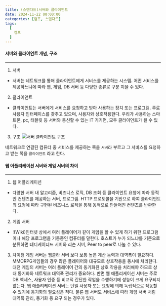 ```yaml
---
title: (스탠다드)서버와 클라이언트
date: 2024-11-22 00:00:00
categories: [캠프, 스탠다드]
tags:
  [
    캠프
  ]
---
```


#### 서버와 클라이언트 개념, 구조
---
1. 서버
  - 서버는 네트워크를 통해 클라이언트에게 서비스를 제공하는 시스템. 어떤 서비스를 제공하느냐에 따라 웹, 게임, DB 서버 등 다양한 종류로 구분 지을 수 있다. 

2. 클라이언트
  - 클라이언트는 서버에게 서비스를 요청하고 받아 사용하는 장치 또는 프로그램. 주로 사용자 인터페이스를 갖추고 있으며, 사용자와 상호작용한다. 우리가 사용하는 스마트폰, pc, 태블릿 등 서버와 통신할 수 있는 IT 기기면, 모두 클라이언트가 될 수 있다.

3. 구조
  ![서버 클라이언트 구조](https://img1.daumcdn.net/thumb/R1280x0/?scode=mtistory2&fname=https%3A%2F%2Fblog.kakaocdn.net%2Fdn%2Few8sdP%2FbtrIsQtPmJ2%2FrFcKysTgcxz0MKOkOKciwk%2Fimg.png)

  네트워크로 연결된 컴퓨터 중 서비스를 제공하는 쪽을 `서버`라 부르고 그 서비스를 요청하고 받는 쪽을 `클라이언트` 라고 한다.

#### 웹 어플리케이션 서버와 게임 서버의 차이
---
1. 웹 어플리케이션
  - 다양한 서버 내 알고리즘, 비즈니스 로직, DB 조회 등 클라이언트 요청에 따라 동적인 컨텐츠를 제공하는 서버, 프로그램. HTTP 프로토콜을 기반으로 하여 클라이언트의 요청에 따라 구현된 비즈니스 로직을 통해 동적으로 만들어진 컨텐츠를 반환한다.

2. 게임 서버
  -  !(Wiki)인터넷 상에서 여러 플레이어가 같이 게임을 할 수 있게 하기 위한 프로그램이나 해당 프로그램을 기동중인 컴퓨터를 말한다. 호스트가 누가 되느냐를 기준으로 분류하면 데디케이티드 서버와 리슨 서버, Peer to peer로 나눌 수 있다.

3. 차이점
  게임 서버는 웹클라 서버 보다 보통 높은 계산 능력과 대역폭이 필요하다. MMORPG게임들의 경우 많은 플레이어와 대규모로 상호작용을 동시에 처리한다. 대전 게임의 서버는 여러 플레이어 간의 동기화된 상호 작용을 처리해야 하므로 상태 동기화와 네트워크 대역폭 관리가 중요하다. 반면 웹 애플리케이션 서버는 주로 DB 액세스, 사용자 인증 등 비교적 간단한 작업을 수행하기에 성능이 크게 요구되지 않는다. 웹 애플리케이션 서버는 단일 사용자 또는 요청에 의해 독립적으로 작동할 수 있기에 동기화의 필요성은 적다. 물론 웹 서버도 서비스에 따라 게임 서버 처럼 대역폭 관리, 동기화 등 요구 되는 경우가 있다. 

